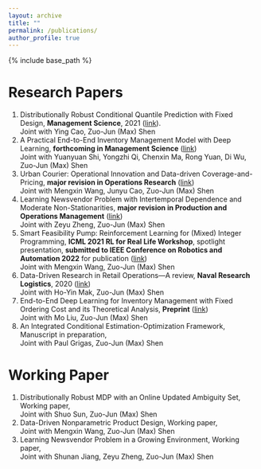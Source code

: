 ```yaml
---
layout: archive
title: ""
permalink: /publications/
author_profile: true
---
```

{% include base_path %} 

# Research Papers
1. Distributionally Robust Conditional Quantile Prediction with Fixed Design, **Management Science**, 2021 ([link](https://pubsonline.informs.org/doi/abs/10.1287/mnsc.2020.3903)).     
Joint with Ying Cao, Zuo-Jun (Max) Shen
1. A Practical End-to-End Inventory Management Model with Deep Learning, **forthcoming in Management Science** ([link](https://papers.ssrn.com/sol3/papers.cfm?abstract_id=3737780))    
Joint with Yuanyuan Shi, Yongzhi Qi, Chenxin Ma, Rong Yuan, Di Wu, Zuo-Jun (Max) Shen
1. Urban Courier: Operational Innovation and Data-driven Coverage-and-Pricing, **major revision in Operations Research** ([link](https://papers.ssrn.com/sol3/papers.cfm?abstract_id=3678317))     
Joint with Mengxin Wang, Junyu Cao, Zuo-Jun (Max) Shen
1. Learning Newsvendor Problem with Intertemporal Dependence and Moderate Non-Stationarities, **major revision in Production and Operations Management** ([link](https://papers.ssrn.com/sol3/papers.cfm?abstract_id=3648615))                        
Joint with Zeyu Zheng, Zuo-Jun (Max) Shen   
1. Smart Feasibility Pump: Reinforcement Learning for (Mixed) Integer Programming, **ICML 2021 RL for Real Life Workshop**, spotlight presentation, **submitted to IEEE Conference on Robotics and Automation 2022** for publication ([link](https://arxiv.org/abs/2102.09663))       
Joint with Mengxin Wang, Zuo-Jun (Max) Shen
1. Data-Driven Research in Retail Operations—A review, **Naval Research Logistics**, 2020 ([link](https://onlinelibrary.wiley.com/doi/full/10.1002/nav.21949))     
Joint with Ho-Yin Mak, Zuo-Jun (Max) Shen
1. End-to-End Deep Learning for Inventory Management with Fixed Ordering Cost and its Theoretical Analysis, **Preprint** ([link](https://papers.ssrn.com/sol3/papers.cfm?abstract_id=3888897))           
Joint with Mo Liu, Zuo-Jun (Max) Shen
1. An Integrated Conditional Estimation-Optimization Framework, Manuscript in preparation,       
Joint with Paul Grigas, Zuo-Jun (Max) Shen



# Working Paper
1. Distributionally Robust MDP with an Online Updated Ambiguity Set, Working paper,     
Joint with Shuo Sun, Zuo-Jun (Max) Shen
1. Data-Driven Nonparametric Product Design, Working paper,     
Joint with Mengxin Wang, Zuo-Jun (Max) Shen
1. Learning Newsvendor Problem in a Growing Environment, Working paper,           
Joint with Shunan Jiang, Zeyu Zheng, Zuo-Jun (Max) Shen



<!-- {% if author.googlescholar %}
  You can also find my articles on <u><a href="{{author.googlescholar}}">my Google Scholar profile</a>.</u>
{% endif %}

{% include base_path %}

{% for post in site.publications reversed %}
  {% include archive-single.html %}
{% endfor %}
 -->
